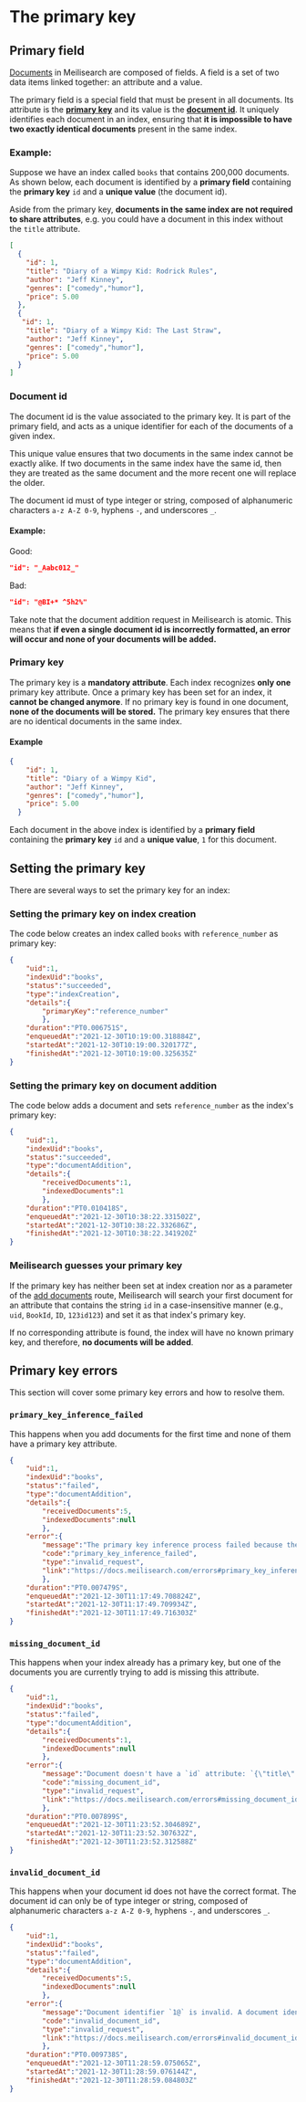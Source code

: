 # The primary key

## Primary field

[Documents](/learn/core_concepts/documents.md) in Meilisearch are composed of fields. A field is a set of two data items linked together: an attribute and a value.

The primary field is a special field that must be present in all documents. Its attribute is the **[primary key](#primary-key)** and its value is the **[document id](#document-id)**. It uniquely identifies each document in an index, ensuring that **it is impossible to have two exactly identical documents** present in the same index.

### Example:

Suppose we have an index called `books` that contains 200,000 documents. As shown below, each document is identified by a **primary field** containing the **primary key** `id` and a **unique value** (the document id).

Aside from the primary key, **documents in the same index are not required to share attributes**, e.g. you could have a document in this index without the `title` attribute.

```json
[
  {
    "id": 1,
    "title": "Diary of a Wimpy Kid: Rodrick Rules",
    "author": "Jeff Kinney",
    "genres": ["comedy","humor"],
    "price": 5.00
  },
  {
   "id": 1,
    "title": "Diary of a Wimpy Kid: The Last Straw",
    "author": "Jeff Kinney",
    "genres": ["comedy","humor"],
    "price": 5.00
  }
]
```

### Document id

The document id is the value associated to the primary key. It is part of the primary field, and acts as a unique identifier for each of the documents of a given index.

This unique value ensures that two documents in the same index cannot be exactly alike. If two documents in the same index have the same id, then they are treated as the same document and the more recent one will replace the older.

The document id must of type integer or string, composed of alphanumeric characters `a-z A-Z 0-9`, hyphens `-`, and underscores `_`.

#### Example:

Good:

```json
"id": "_Aabc012_"
```

Bad:

```json
"id": "@BI+* ^5h2%"
```

Take note that the document addition request in Meilisearch is atomic. This means that **if even a single document id is incorrectly formatted, an error will occur and none of your documents will be added.**

### Primary key

The primary key is a **mandatory attribute**. Each index recognizes **only one** primary key attribute. Once a primary key has been set for an index, it **cannot be changed anymore**. If no primary key is found in one document, **none of the documents will be stored.** The primary key ensures that there are no identical documents in the same index.

#### Example

```json
{
    "id": 1,
    "title": "Diary of a Wimpy Kid",
    "author": "Jeff Kinney",
    "genres": ["comedy","humor"],
    "price": 5.00
  }
```

Each document in the above index is identified by a **primary field** containing the **primary key** `id` and a **unique value**, `1` for this document.

## Setting the primary key

There are several ways to set the primary key for an index:

### Setting the primary key on index creation

The code below creates an index called `books` with `reference_number` as primary key:

<CodeSamples id="document_guide_create_index_primary_key" />

```json
{
    "uid":1,
    "indexUid":"books",
    "status":"succeeded",
    "type":"indexCreation",
    "details":{
        "primaryKey":"reference_number"
        },
    "duration":"PT0.006751S",
    "enqueuedAt":"2021-12-30T10:19:00.318884Z",
    "startedAt":"2021-12-30T10:19:00.320177Z",
    "finishedAt":"2021-12-30T10:19:00.325635Z"
}    
```

### Setting the primary key on document addition

The code below adds a document and sets `reference_number` as the index's primary key:

<CodeSamples id="document_guide_add_document_primary_key" />

```json
{
    "uid":1,
    "indexUid":"books",
    "status":"succeeded",
    "type":"documentAddition",
    "details":{
        "receivedDocuments":1,
        "indexedDocuments":1
        },
    "duration":"PT0.010418S",
    "enqueuedAt":"2021-12-30T10:38:22.331502Z",
    "startedAt":"2021-12-30T10:38:22.332686Z",
    "finishedAt":"2021-12-30T10:38:22.341920Z"
}
```

### Meilisearch guesses your primary key

If the primary key has neither been set at index creation nor as a parameter of the [add documents](/reference/api/documents.md#add-or-replace-documents) route, Meilisearch will search your first document for an attribute that contains the string `id` in a case-insensitive manner (e.g., `uid`, `BookId`, `ID`, `123id123`) and set it as that index's primary key.

If no corresponding attribute is found, the index will have no known primary key, and therefore, **no documents will be added**.

## Primary key errors

This section will cover some primary key errors and how to resolve them.

### `primary_key_inference_failed`

This happens when you add documents for the first time and none of them have a primary key attribute.

```json
{
    "uid":1,
    "indexUid":"books",
    "status":"failed",
    "type":"documentAddition",
    "details":{
        "receivedDocuments":5,
        "indexedDocuments":null
        },
    "error":{
        "message":"The primary key inference process failed because the engine did not find any fields containing `id` substring in their name. If your document identifier does not contain any `id` substring, you can set the primary key of the index.",
        "code":"primary_key_inference_failed",
        "type":"invalid_request",
        "link":"https://docs.meilisearch.com/errors#primary_key_inference_failed"
        },
    "duration":"PT0.007479S",
    "enqueuedAt":"2021-12-30T11:17:49.708824Z",
    "startedAt":"2021-12-30T11:17:49.709934Z",
    "finishedAt":"2021-12-30T11:17:49.716303Z"
}
```

### `missing_document_id`

This happens when your index already has a primary key, but one of the documents you are currently trying to add is missing this attribute.

```json
{
    "uid":1,
    "indexUid":"books",
    "status":"failed",
    "type":"documentAddition",
    "details":{
        "receivedDocuments":1,
        "indexedDocuments":null
        },
    "error":{
        "message":"Document doesn't have a `id` attribute: `{\"title\":\"Solaris\",\"author\":\"Stanislaw Lem\",\"genres\":[\"science fiction\"],\"price\":5.0.",
        "code":"missing_document_id",
        "type":"invalid_request",
        "link":"https://docs.meilisearch.com/errors#missing_document_id"
        },
    "duration":"PT0.007899S",
    "enqueuedAt":"2021-12-30T11:23:52.304689Z",
    "startedAt":"2021-12-30T11:23:52.307632Z",
    "finishedAt":"2021-12-30T11:23:52.312588Z"
}
```

### `invalid_document_id`

This happens when your document id does not have the correct format. The document id can only be of type integer or string, composed of alphanumeric characters `a-z A-Z 0-9`, hyphens `-`, and underscores `_`.

```json
{
    "uid":1,
    "indexUid":"books",
    "status":"failed",
    "type":"documentAddition",
    "details":{
        "receivedDocuments":5,
        "indexedDocuments":null
        },
    "error":{
        "message":"Document identifier `1@` is invalid. A document identifier can be of type integer or string, only composed of alphanumeric characters (a-z A-Z 0-9), hyphens (-) and underscores (_).",
        "code":"invalid_document_id",
        "type":"invalid_request",
        "link":"https://docs.meilisearch.com/errors#invalid_document_id"
        },
    "duration":"PT0.009738S",
    "enqueuedAt":"2021-12-30T11:28:59.075065Z",
    "startedAt":"2021-12-30T11:28:59.076144Z",
    "finishedAt":"2021-12-30T11:28:59.084803Z"
}
```
